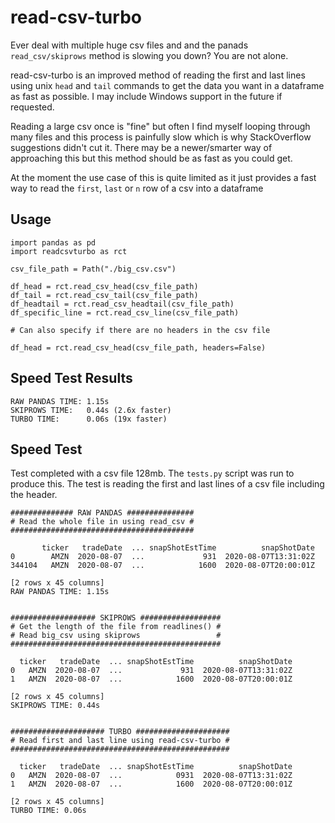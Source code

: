 # read-csv-turbo
Ever deal with multiple huge csv files and and the panads `read_csv/skiprows` method is slowing you down? You are not alone.

read-csv-turbo is an improved method of reading the first and last lines using unix `head` and `tail` commands to get the data you want in a dataframe as fast as possible. I may include Windows support in the future if requested.

Reading a large csv once is "fine" but often I find myself looping through many files and this process is painfully slow which is why StackOverflow suggestions didn't cut it. There may be a newer/smarter way of approaching this but this method should be as fast as you could get. 

At the moment the use case of this is quite limited as it just provides a fast way to read the `first`, `last` or `n` row of a csv into a dataframe

## Usage
```
import pandas as pd
import readcsvturbo as rct

csv_file_path = Path("./big_csv.csv")

df_head = rct.read_csv_head(csv_file_path)
df_tail = rct.read_csv_tail(csv_file_path)
df_headtail = rct.read_csv_headtail(csv_file_path)
df_specific_line = rct.read_csv_line(csv_file_path)

# Can also specify if there are no headers in the csv file

df_head = rct.read_csv_head(csv_file_path, headers=False)
```

## Speed Test Results
```
RAW PANDAS TIME: 1.15s
SKIPROWS TIME:   0.44s (2.6x faster)
TURBO TIME:      0.06s (19x faster)
```

## Speed Test
Test completed with a csv file 128mb. The `tests.py` script was run to produce this.
The test is reading the first and last lines of a csv file including the header.

```
############## RAW PANDAS ###############
# Read the whole file in using read_csv #
#########################################

       ticker   tradeDate  ... snapShotEstTime          snapShotDate
0        AMZN  2020-08-07  ...             931  2020-08-07T13:31:02Z
344104   AMZN  2020-08-07  ...            1600  2020-08-07T20:00:01Z

[2 rows x 45 columns]
RAW PANDAS TIME: 1.15s


################### SKIPROWS ##################
# Get the length of the file from readlines() #
# Read big_csv using skiprows                 #
###############################################

  ticker   tradeDate  ... snapShotEstTime          snapShotDate
0   AMZN  2020-08-07  ...             931  2020-08-07T13:31:02Z
1   AMZN  2020-08-07  ...            1600  2020-08-07T20:00:01Z

[2 rows x 45 columns]
SKIPROWS TIME: 0.44s


##################### TURBO #####################
# Read first and last line using read-csv-turbo #
#################################################

  ticker   tradeDate  ... snapShotEstTime          snapShotDate
0   AMZN  2020-08-07  ...            0931  2020-08-07T13:31:02Z
1   AMZN  2020-08-07  ...            1600  2020-08-07T20:00:01Z

[2 rows x 45 columns]
TURBO TIME: 0.06s

```
